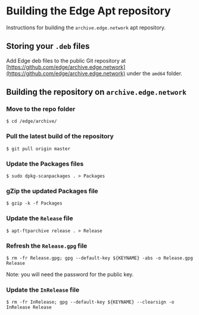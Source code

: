# Building the Edge Apt repository

Instructions for building the `archive.edge.network` apt repository.

## Storing your `.deb` files

Add Edge deb files to the public Git repository at [https://github.com/edge/archive.edge.network](https://github.com/edge/archive.edge.network) under the `amd64` folder.

## Building the repository on `archive.edge.network`

### Move to the repo folder

	$ cd /edge/archive/

### Pull the latest build of the repository

	$ git pull origin master

### Update the Packages files

	$ sudo dpkg-scanpackages . > Packages

### gZip the updated Packages file

	$ gzip -k -f Packages

### Update the `Release` file

	$ apt-ftparchive release . > Release

### Refresh the `Release.gpg` file

	$ rm -fr Release.gpg; gpg --default-key ${KEYNAME} -abs -o Release.gpg Release

Note: you will need the password for the public key.

### Update the `InRelease` file

	$ rm -fr InRelease; gpg --default-key ${KEYNAME} --clearsign -o InRelease Release
